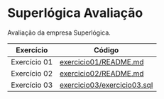 # Superlógica Avaliação 

Avaliação da empresa Superlógica.

| Exercício | Código |
| ------ | ------ |
| Exercício 01 | [exercicio01/README.md][Exercicio01] |
| Exercício 02 | [exercicio02/README.md][Exercicio02] |
| Exercício 03 | [exercicio03/exercicio03.sql][Exercicio03] |

[Exercicio01]: <https://github.com/felipesafreire/superlogica-avaliacao/blob/main/exercicio01/README.md>
[Exercicio02]: <https://github.com/felipesafreire/superlogica-avaliacao/blob/main/exercicio02/README.md>
[Exercicio03]: <https://github.com/felipesafreire/superlogica-avaliacao/blob/main/exercicio03/exercicio03.sql>
